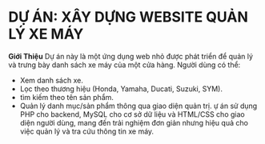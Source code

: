 # DỰ ÁN: XÂY DỰNG WEBSITE QUẢN LÝ XE MÁY
**Giới Thiệu**
Dự án này là một ứng dụng web nhỏ được phát triển để quản lý và trưng bày danh sách xe máy của một cửa hàng. Người dùng có thể: <br> 
+ Xem danh sách xe.
+ Lọc theo thương hiệu (Honda, Yamaha, Ducati, Suzuki, SYM).
+ tìm kiếm theo tên sản phẩm.
+ Quản lý danh mục/sản phẩm thông qua giao diện quản trị.
  ự án sử dụng PHP cho backend, MySQL cho cơ sở dữ liệu và HTML/CSS cho giao diện người dùng, mang đến trải nghiệm đơn giản nhưng hiệu quả cho việc quản lý và tra cứu thông tin xe máy.
